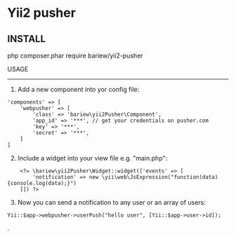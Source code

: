 Yii2 pusher
===================

INSTALL
-------
php composer.phar require bariew/yii2-pusher

USAGE
_____

1. Add a new component into yor config file:
```
'components' => [
    'webpusher' => [
        'class' => 'bariew\yii2Pusher\Component',
        'app_id' => '***', // get your credentials on pusher.com
        'key' => '***',
        'secret' => '***',
    ]
]
```

2. Include a widget into your view file e.g. "main.php":
```
    <?= \bariew\yii2Pusher\Widget::widget(['events' => [
        'notification' => new \yii\web\JsExpression("function(data){console.log(data);}")
    ]]) ?>
```

3. Now you can send a notification to any user or an array of users:
```
Yii::$app->webpusher->userPush("hello user", [Yii::$app->user->id]);
```
.